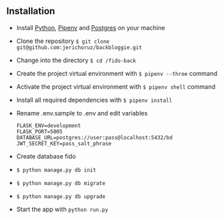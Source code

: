 ## Installation
  - Install [Python](https://www.python.org/downloads/), [Pipenv](https://docs.pipenv.org/) and [Postgres](https://www.postgresql.org/) on your machine
  - Clone the repository `$ git clone git@github.com:jerichoruz/backbloggie.git`
  - Change into the directory `$ cd /fido-back`
  - Create the project virtual environment with `$ pipenv --three` command
  - Activate the project virtual environment with `$ pipenv shell` command
  - Install all required dependencies with `$ pipenv install`
  - Rename .env.sample to .env and edit variables
      ```
      FLASK_ENV=development
      FLASK_PORT=5005
      DATABASE_URL=postgres://user:pass@localhost:5432/bd
      JWT_SECRET_KEY=pass_salt_phrase
      ```
  - Create database fido
  - `$ python manage.py db init`
  - `$ python manage.py db migrate`
  - `$ python manage.py db upgrade`
  
  - Start the app with `python run.py`
